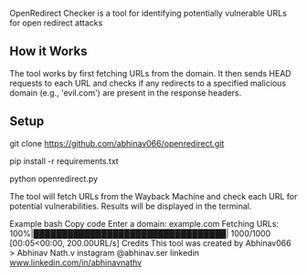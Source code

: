 OpenRedirect Checker is a tool for identifying potentially vulnerable URLs for open redirect attacks
## How it Works

The tool works by first fetching URLs from the  domain. It then sends HEAD requests to each URL and checks if any redirects to a specified malicious domain (e.g., 'evil.com') are present in the response headers.

## Setup


git clone https://github.com/abhinav066/openredirect.git
   
pip install -r requirements.txt

python openredirect.py


The tool will fetch URLs from the Wayback Machine and check each URL for potential vulnerabilities. Results will be displayed in the terminal.

Example
bash
Copy code
Enter a domain: example.com
Fetching URLs: 100%|██████████████████████████████████| 1000/1000 [00:05<00:00, 200.00URL/s]
Credits
This tool was created by Abhinav066  > Abhinav Nath.v
instagram @abhinav.ser
linkedin  www.linkedin.com/in/abhinavnathv
